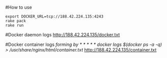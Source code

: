 #How to use
```
export DOCKER_URL=tcp://188.42.224.135:4243 
rake pack
rake run
```

#Docker daemon logs
http://188.42.224.135/docker.txt

#Docker container logs
_forming by * * * * * docker logs $(docker ps -a -q) > /usr/share/nginx/html/container.txt_
http://188.42.224.135/container.txt
